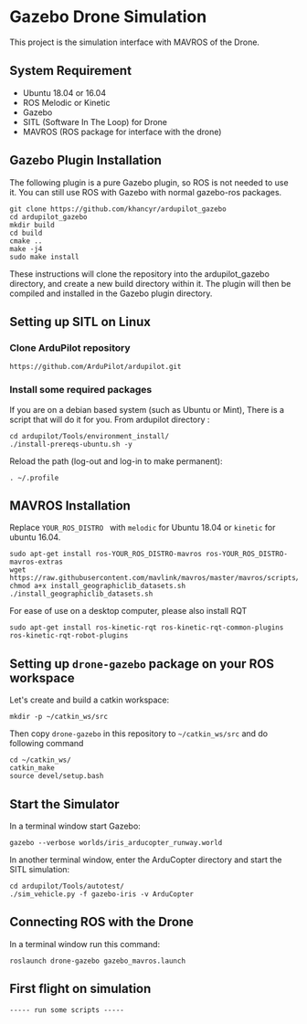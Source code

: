 # Gazebo Drone Simulation
This project is the simulation interface with MAVROS of the Drone.

## System Requirement
- Ubuntu 18.04 or 16.04
- ROS Melodic or Kinetic
- Gazebo
- SITL (Software In The Loop) for Drone
- MAVROS (ROS package for interface with the drone)

## Gazebo Plugin Installation
The following plugin is a pure Gazebo plugin, so ROS is not needed to use it. You can still use ROS with Gazebo with normal gazebo-ros packages.
```
git clone https://github.com/khancyr/ardupilot_gazebo
cd ardupilot_gazebo
mkdir build
cd build
cmake ..
make -j4
sudo make install
```
These instructions will clone the repository into the ardupilot_gazebo directory, and create a new build directory within it. The plugin will then be compiled and installed in the Gazebo plugin directory.

## Setting up SITL on Linux
### Clone ArduPilot repository
```
https://github.com/ArduPilot/ardupilot.git
```
### Install some required packages
If you are on a debian based system (such as Ubuntu or Mint), There is a script that will do it for you. From ardupilot directory :
```
cd ardupilot/Tools/environment_install/
./install-prereqs-ubuntu.sh -y
```
Reload the path (log-out and log-in to make permanent):
```
. ~/.profile
```

## MAVROS Installation
Replace `YOUR_ROS_DISTRO ` with `melodic` for Ubuntu 18.04 or `kinetic` for ubuntu 16.04.
```
sudo apt-get install ros-YOUR_ROS_DISTRO-mavros ros-YOUR_ROS_DISTRO-mavros-extras
wget https://raw.githubusercontent.com/mavlink/mavros/master/mavros/scripts/install_geographiclib_datasets.sh
chmod a+x install_geographiclib_datasets.sh
./install_geographiclib_datasets.sh
```
For ease of use on a desktop computer, please also install RQT
```
sudo apt-get install ros-kinetic-rqt ros-kinetic-rqt-common-plugins ros-kinetic-rqt-robot-plugins
```

## Setting up `drone-gazebo` package on your ROS workspace
Let's create and build a catkin workspace:
```
mkdir -p ~/catkin_ws/src
```
Then copy `drone-gazebo` in this repository to `~/catkin_ws/src` and do following command
```
cd ~/catkin_ws/
catkin_make
source devel/setup.bash
```

## Start the Simulator
In a terminal window start Gazebo:
```
gazebo --verbose worlds/iris_arducopter_runway.world
```
In another terminal window, enter the ArduCopter directory and start the SITL simulation:
```
cd ardupilot/Tools/autotest/
./sim_vehicle.py -f gazebo-iris -v ArduCopter
```

## Connecting ROS with the Drone
In a terminal window run this command:
```
roslaunch drone-gazebo gazebo_mavros.launch
```

## First flight on simulation
```
----- run some scripts -----
```
